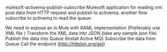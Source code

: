 mulesoft-activemq-publish-subscribe
Mulesoft application for reading xml post data from HTTP request and publish to activemq. another flow subscribe to activemq to read the queue.

We need to expose an in Mule with RAML implementation (Preferably use XML file )
Transform the XML data into JSON (take any sample json file)
Publish the data into Queue (Install Active MQ)
Subscribe the data from Queue
Call the endpoint (http://httpbin.org/get)